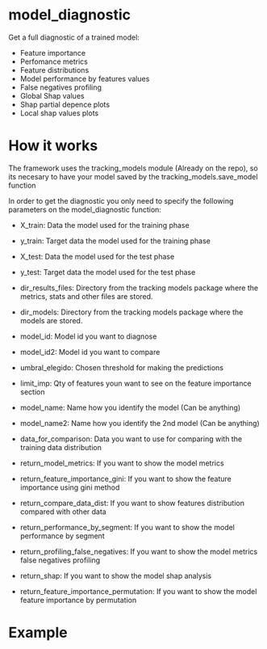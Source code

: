 # model_diagnostic
Get a full diagnostic of a trained model: 
- Feature importance
- Perfomance metrics
- Feature distributions
- Model performance by features values
- False negatives profiling
- Global Shap values
- Shap partial depence plots
- Local shap values plots

# How it works
The framework uses the tracking_models module (Already on the repo), so its necesary to have your model saved by the tracking_models.save_model function

In order to get the diagnostic you only need to specify the following parameters on the model_diagnostic function:

- X_train: Data the model used for the training phase

- y_train: Target data the model used for the training phase

- X_test: Data the model used for the test phase

- y_test: Target data the model used for the test phase

- dir_results_files: Directory from the tracking models package where the metrics, stats and other files are stored.

- dir_models: Directory from the tracking models package where the models are stored.

- model_id: Model id you want to diagnose

- model_id2: Model id you want to compare

- umbral_elegido: Chosen threshold for making the predictions

- limit_imp: Qty of features youn want to see on the feature importance section 

- model_name: Name how you identify the model (Can be anything) 

- model_name2: Name how you identify the 2nd model (Can be anything) 

- data_for_comparison: Data you want to use for comparing with the training data distribution 

- return_model_metrics: If you want to show the model metrics

- return_feature_importance_gini: If you want to show the  feature importance using gini method

- return_compare_data_dist: If you want to show features distribution compared with other data

- return_performance_by_segment: If you want to show the model performance by segment

- return_profiling_false_negatives: If you want to show the model metrics false negatives profiling

- return_shap: If you want to show the model shap analysis

- return_feature_importance_permutation: If you want to show the  model feature importance by permutation


# Example


